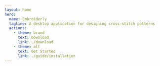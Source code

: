 ```yaml
---
layout: home
hero:
  name: Embroiderly
  tagline: A desktop application for designing cross-stitch patterns
  actions:
    - theme: brand
      text: Download
      link: ./download
    - theme: alt
      text: Get Started
      link: ./guide/installation
---
```

